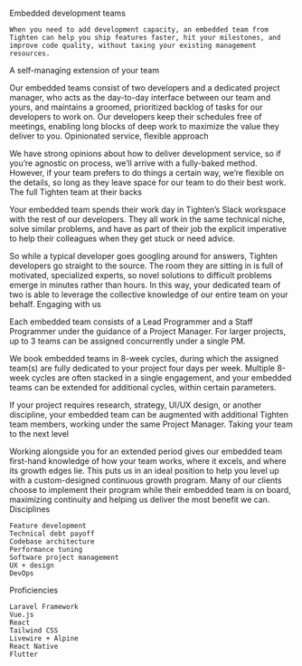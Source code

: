 Embedded development teams

    When you need to add development capacity, an embedded team from Tighten can help you ship features faster, hit your milestones, and improve code quality, without taxing your existing management resources.

A self-managing extension of your team

Our embedded teams consist of two developers and a dedicated project manager, who acts as the day-to-day interface between our team and yours, and maintains a groomed, prioritized backlog of tasks for our developers to work on. Our developers keep their schedules free of meetings, enabling long blocks of deep work to maximize the value they deliver to you.
Opinionated service, flexible approach

We have strong opinions about how to deliver development service, so if you’re agnostic on process, we’ll arrive with a fully-baked method. However, if your team prefers to do things a certain way, we’re flexible on the details, so long as they leave space for our team to do their best work.
The full Tighten team at their backs

Your embedded team spends their work day in Tighten’s Slack workspace with the rest of our developers. They all work in the same technical niche, solve similar problems, and have as part of their job the explicit imperative to help their colleagues when they get stuck or need advice.

So while a typical developer goes googling around for answers, Tighten developers go straight to the source. The room they are sitting in is full of motivated, specialized experts, so novel solutions to difficult problems emerge in minutes rather than hours. In this way, your dedicated team of two is able to leverage the collective knowledge of our entire team on your behalf.
Engaging with us

Each embedded team consists of a Lead Programmer and a Staff Programmer under the guidance of a Project Manager. For larger projects, up to 3 teams can be assigned concurrently under a single PM.

We book embedded teams in 8-week cycles, during which the assigned team(s) are fully dedicated to your project four days per week. Multiple 8-week cycles are often stacked in a single engagement, and your embedded teams can be extended for additional cycles, within certain parameters.

If your project requires research, strategy, UI/UX design, or another discipline, your embedded team can be augmented with additional Tighten team members, working under the same Project Manager.
Taking your team to the next level

Working alongside you for an extended period gives our embedded team first-hand knowledge of how your team works, where it excels, and where its growth edges lie. This puts us in an ideal position to help you level up with a custom-designed continuous growth program. Many of our clients choose to implement their program while their embedded team is on board, maximizing continuity and helping us deliver the most benefit we can.
Disciplines

    Feature development
    Technical debt payoff
    Codebase architecture
    Performance tuning
    Software project management
    UX + design
    DevOps

Proficiencies

    Laravel Framework
    Vue.js
    React
    Tailwind CSS
    Livewire + Alpine
    React Native
    Flutter
